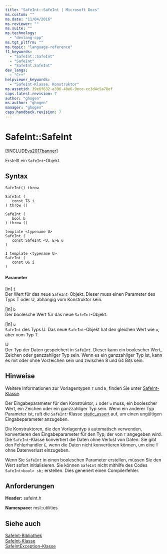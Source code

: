 ```yaml
---
title: "SafeInt::SafeInt | Microsoft Docs"
ms.custom: ""
ms.date: "11/04/2016"
ms.reviewer: ""
ms.suite: ""
ms.technology: 
  - "devlang-cpp"
ms.tgt_pltfrm: ""
ms.topic: "language-reference"
f1_keywords: 
  - "SafeInt::SafeInt"
  - "SafeInt"
  - "SafeInt.SafeInt"
dev_langs: 
  - "C++"
helpviewer_keywords: 
  - "SafeInt-Klasse, Konstruktor"
ms.assetid: 39e6f632-a396-40e6-9ece-cc3d4c5a78ef
caps.latest.revision: 7
author: "ghogen"
ms.author: "ghogen"
manager: "ghogen"
caps.handback.revision: 7
---
```

# SafeInt::SafeInt
[!INCLUDE[vs2017banner](../assembler/inline/includes/vs2017banner.md)]

Erstellt ein `SafeInt`\-Objekt.  
  
## Syntax  
  
```  
SafeInt() throw  
  
SafeInt (  
   const T& i  
) throw ()  
  
SafeInt (  
   bool b  
) throw ()  
  
template <typename U>  
SafeInt (  
   const SafeInt <U, E>& u  
)  
  
I template <typename U>  
SafeInt (  
   const U& i  
)  
```  
  
#### Parameter  
 \[in\] `i`  
 Der Wert für das neue `SafeInt`\-Objekt.  Dieser muss einen Parameter des Typs T oder U, abhängig vom Konstruktor sein.  
  
 \[in\] `b`  
 Der boolesche Wert für das neue `SafeInt`\-Objekt.  
  
 \[in\] `u`  
 `SafeInt` des Typs U.  Das neue `SafeInt`\-Objekt hat den gleichen Wert wie `u`, aber vom Typ T.  
  
 U  
 Der Typ der Daten gespeichert in `SafeInt`.  Dieser kann ein boolescher Wert, Zeichen oder ganzzahliger Typ sein.  Wenn es ein ganzzahliger Typ ist, kann es mit oder ohne Vorzeichen sein und zwischen 8 und 64 Bits sein.  
  
## Hinweise  
 Weitere Informationen zur Vorlagentypen `T` und `E`, finden Sie unter [SafeInt\-Klasse](../windows/safeint-class.md).  
  
 Der Eingabeparameter für den Konstruktor, `i` oder `u` muss, ein boolescher Wert, ein Zeichen oder ein ganzzahliger Typ sein.  Wenn ein anderer Typ Parameter ist, ruft die `SafeInt`\-Klasse [static\_assert](../cpp/static-assert.md) auf, um einen ungültigen Eingabeparameter anzugeben.  
  
 Die Konstruktoren, die den Vorlagentyp `U` automatisch verwenden, konvertieren den Eingabeparameter für den Typ, der von `T` angegeben wird.  Die `SafeInt`\-Klasse konvertiert die Daten ohne Verlust von Daten.  Sie gibt den Fehlerhandler `E`, wenn die Daten nicht konvertieren können, um eine `T` ohne Datenverlust einzugeben.  
  
 Wenn Sie `SafeInt` in einen booleschen Parameter erstellen, müssen Sie den Wert sofort initialisieren.  Sie können `SafeInt` nicht mithilfe des Codes `SafeInt<bool> sb;` erstellen.  Dies generiert einen Compilerfehler.  
  
## Anforderungen  
 **Header:** safeint.h  
  
 **Namespace:** msl::utilities  
  
## Siehe auch  
 [SafeInt\-Bibliothek](../windows/safeint-library.md)   
 [SafeInt\-Klasse](../windows/safeint-class.md)   
 [SafeIntException\-Klasse](../windows/safeintexception-class.md)